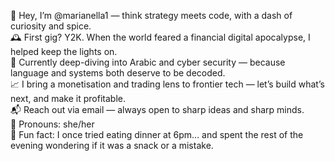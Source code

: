 👋 Hey, I’m @marianella1 — think strategy meets code, with a dash of curiosity and spice.	 
🕰️ First gig? Y2K. When the world feared a financial digital apocalypse, I helped keep the lights on.	  
🔐 Currently deep-diving into Arabic and cyber security — because language and systems both deserve to be decoded.	  
📈 I bring a monetisation and trading lens to frontier tech — let’s build what’s next, and make it profitable. 	 
📬 Reach out via email — always open to sharp ideas and sharp minds.	 
💬 Pronouns: she/her	  
🍷 Fun fact: I once tried eating dinner at 6pm… and spent the rest of the evening wondering if it was a snack or a mistake.	  
